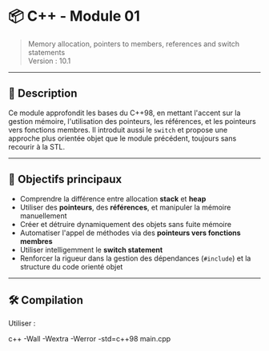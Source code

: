 # 📦 C++ - Module 01

> Memory allocation, pointers to members, references and switch statements  
> Version : 10.1

---

## 📘 Description

Ce module approfondit les bases du C++98, en mettant l'accent sur la gestion mémoire, l'utilisation des pointeurs, les références, et les pointeurs vers fonctions membres. Il introduit aussi le `switch` et propose une approche plus orientée objet que le module précédent, toujours sans recourir à la STL.

---

## 🎯 Objectifs principaux

- Comprendre la différence entre allocation **stack** et **heap**
- Utiliser des **pointeurs**, des **références**, et manipuler la mémoire manuellement
- Créer et détruire dynamiquement des objets sans fuite mémoire
- Automatiser l'appel de méthodes via des **pointeurs vers fonctions membres**
- Utiliser intelligemment le **switch statement**
- Renforcer la rigueur dans la gestion des dépendances (`#include`) et la structure du code orienté objet

---

## 🛠️ Compilation

Utiliser :

c++ -Wall -Wextra -Werror -std=c++98 main.cpp
